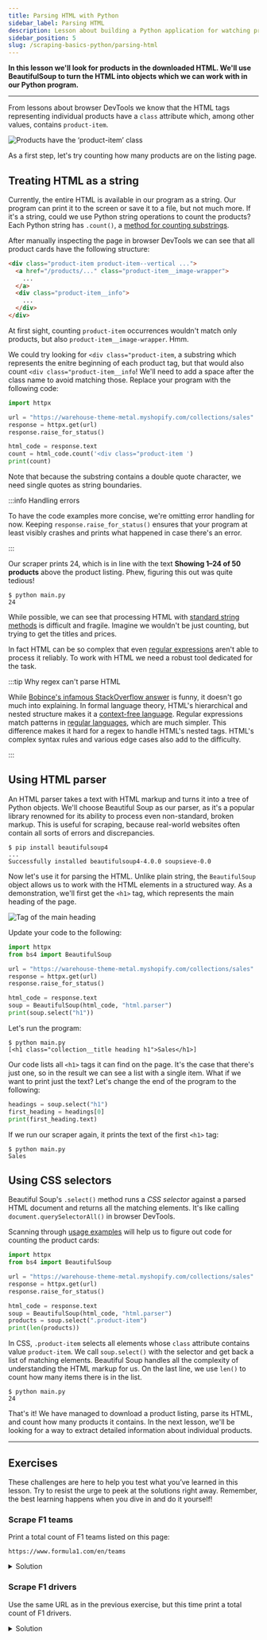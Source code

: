 ```yaml
---
title: Parsing HTML with Python
sidebar_label: Parsing HTML
description: Lesson about building a Python application for watching prices. Using the Beautiful Soup library to parse HTML code of a product listing page.
sidebar_position: 5
slug: /scraping-basics-python/parsing-html
---
```


**In this lesson we'll look for products in the downloaded HTML. We'll use BeautifulSoup to turn the HTML into objects which we can work with in our Python program.**

---

From lessons about browser DevTools we know that the HTML tags representing individual products have a `class` attribute which, among other values, contains `product-item`.

![Products have the ‘product-item’ class](./images/product-item.png)

As a first step, let's try counting how many products are on the listing page.

## Treating HTML as a string

Currently, the entire HTML is available in our program as a string. Our program can print it to the screen or save it to a file, but not much more. If it's a string, could we use Python string operations to count the products? Each Python string has `.count()`, a [method for counting substrings](https://docs.python.org/3/library/stdtypes.html#str.count).

After manually inspecting the page in browser DevTools we can see that all product cards have the following structure:

```html
<div class="product-item product-item--vertical ...">
  <a href="/products/..." class="product-item__image-wrapper">
    ...
  </a>
  <div class="product-item__info">
    ...
  </div>
</div>
```

At first sight, counting `product-item` occurrences wouldn't match only products, but also `product-item__image-wrapper`. Hmm.

We could try looking for `<div class="product-item`, a substring which represents the enitre beginning of each product tag, but that would also count `<div class="product-item__info`! We'll need to add a space after the class name to avoid matching those. Replace your program with the following code:

```py
import httpx

url = "https://warehouse-theme-metal.myshopify.com/collections/sales"
response = httpx.get(url)
response.raise_for_status()

html_code = response.text
count = html_code.count('<div class="product-item ')
print(count)
```

Note that because the substring contains a double quote character, we need single quotes as string boundaries.

:::info Handling errors

To have the code examples more concise, we're omitting error handling for now. Keeping `response.raise_for_status()` ensures that your program at least visibly crashes and prints what happened in case there's an error.

:::

Our scraper prints 24, which is in line with the text **Showing 1–24 of 50 products** above the product listing. Phew, figuring this out was quite tedious!

```text
$ python main.py
24
```

<!-- TODO image -->

While possible, we can see that processing HTML with [standard string methods](https://docs.python.org/3/library/stdtypes.html#string-methods) is difficult and fragile. Imagine we wouldn't be just counting, but trying to get the titles and prices.

In fact HTML can be so complex that even [regular expressions](https://docs.python.org/3/library/re.html) aren't able to process it reliably. To work with HTML we need a robust tool dedicated for the task.

:::tip Why regex can't parse HTML

While [Bobince's infamous StackOverflow answer](https://stackoverflow.com/a/1732454/325365) is funny, it doesn't go much into explaining. In formal language theory, HTML's hierarchical and nested structure makes it a [context-free language](https://en.wikipedia.org/wiki/Context-free_language). Regular expressions match patterns in [regular languages](https://en.wikipedia.org/wiki/Regular_language), which are much simpler. This difference makes it hard for a regex to handle HTML's nested tags. HTML's complex syntax rules and various edge cases also add to the difficulty.

:::

## Using HTML parser

An HTML parser takes a text with HTML markup and turns it into a tree of Python objects. We'll choose Beautiful Soup as our parser, as it's a popular library renowned for its ability to process even non-standard, broken markup. This is useful for scraping, because real-world websites often contain all sorts of errors and discrepancies.

```text
$ pip install beautifulsoup4
...
Successfully installed beautifulsoup4-4.0.0 soupsieve-0.0
```

Now let's use it for parsing the HTML. Unlike plain string, the `BeautifulSoup` object allows us to work with the HTML elements in a structured way. As a demonstration, we'll first get the `<h1>` tag, which represents the main heading of the page.

![Tag of the main heading](./images/h1.png)

Update your code to the following:

```py
import httpx
from bs4 import BeautifulSoup

url = "https://warehouse-theme-metal.myshopify.com/collections/sales"
response = httpx.get(url)
response.raise_for_status()

html_code = response.text
soup = BeautifulSoup(html_code, "html.parser")
print(soup.select("h1"))
```

Let's run the program:

```text
$ python main.py
[<h1 class="collection__title heading h1">Sales</h1>]
```

Our code lists all `<h1>` tags it can find on the page. It's the case that there's just one, so in the result we can see a list with a single item. What if we want to print just the text? Let's change the end of the program to the following:

```py
headings = soup.select("h1")
first_heading = headings[0]
print(first_heading.text)
```

If we run our scraper again, it prints the text of the first `<h1>` tag:

```text
$ python main.py
Sales
```

## Using CSS selectors

Beautiful Soup's `.select()` method runs a _CSS selector_ against a parsed HTML document and returns all the matching elements. It's like calling `document.querySelectorAll()` in browser DevTools.

Scanning through [usage examples](https://beautiful-soup-4.readthedocs.io/en/latest/#css-selectors) will help us to figure out code for counting the product cards:

```py
import httpx
from bs4 import BeautifulSoup

url = "https://warehouse-theme-metal.myshopify.com/collections/sales"
response = httpx.get(url)
response.raise_for_status()

html_code = response.text
soup = BeautifulSoup(html_code, "html.parser")
products = soup.select(".product-item")
print(len(products))
```

In CSS, `.product-item` selects all elements whose `class` attribute contains value `product-item`. We call `soup.select()` with the selector and get back a list of matching elements. Beautiful Soup handles all the complexity of understanding the HTML markup for us. On the last line, we use `len()` to count how many items there is in the list.

```text
$ python main.py
24
```

That's it! We have managed to download a product listing, parse its HTML, and count how many products it contains. In the next lesson, we'll be looking for a way to extract detailed information about individual products.

---

## Exercises

These challenges are here to help you test what you’ve learned in this lesson. Try to resist the urge to peek at the solutions right away. Remember, the best learning happens when you dive in and do it yourself!

### Scrape F1 teams

Print a total count of F1 teams listed on this page:

```text
https://www.formula1.com/en/teams
```

<details>
  <summary>Solution</summary>

  ```py
  import httpx
  from bs4 import BeautifulSoup

  url = "https://www.formula1.com/en/teams"
  response = httpx.get(url)
  response.raise_for_status()

  html_code = response.text
  soup = BeautifulSoup(html_code, "html.parser")
  print(len(soup.select(".outline")))
  ```

</details>

### Scrape F1 drivers

Use the same URL as in the previous exercise, but this time print a total count of F1 drivers.

<details>
  <summary>Solution</summary>

  ```py
  import httpx
  from bs4 import BeautifulSoup

  url = "https://www.formula1.com/en/teams"
  response = httpx.get(url)
  response.raise_for_status()

  html_code = response.text
  soup = BeautifulSoup(html_code, "html.parser")
  print(len(soup.select(".f1-grid")))
  ```

</details>
